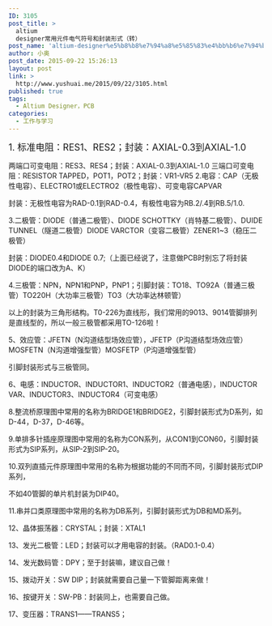 ```yaml
---
ID: 3105
post_title: >
  altium
  designer常用元件电气符号和封装形式（转）
post_name: 'altium-designer%e5%b8%b8%e7%94%a8%e5%85%83%e4%bb%b6%e7%94%b5%e6%b0%94%e7%ac%a6%e5%8f%b7%e5%92%8c%e5%b0%81%e8%a3%85%e5%bd%a2%e5%bc%8f%ef%bc%88%e8%bd%ac%ef%bc%89'
author: 小奥
post_date: 2015-09-22 15:26:13
layout: post
link: >
  http://www.yushuai.me/2015/09/22/3105.html
published: true
tags:
  - Altium Designer，PCB
categories:
  - 工作与学习
---
```

<span style="font-size: large;">1. 标准电阻：RES1、RES2；封装：AXIAL-0.3到AXIAL-1.0


两端口可变电阻：RES3、RES4；封装：AXIAL-0.3到AXIAL-1.0
三端口可变电阻：RESISTOR TAPPED，POT1，POT2；封装：VR1-VR5
2.电容：CAP（无极性电容）、ELECTRO1或ELECTRO2（极性电容）、可变电容CAPVAR


封装：无极性电容为RAD-0.1到RAD-0.4，有极性电容为RB.2/.4到RB.5/1.0.


3.二极管：DIODE（普通二极管）、DIODE SCHOTTKY（肖特基二极管）、DUIDE TUNNEL（隧道二极管）DIODE VARCTOR（变容二极管）ZENER1~3（稳压二极管）


封装：DIODE0.4和DIODE 0.7;（上面已经说了，注意做PCB时别忘了将封装DIODE的端口改为A、K）


4.三极管：NPN，NPN1和PNP，PNP1；引脚封装：TO18、TO92A（普通三极管）TO220H（大功率三极管）TO3（大功率达林顿管）


以上的封装为三角形结构。T0-226为直线形，我们常用的9013、9014管脚排列是直线型的，所以一般三极管都采用TO-126啦！


5、效应管：JFETN（N沟道结型场效应管），JFETP（P沟道结型场效应管）MOSFETN（N沟道增强型管）MOSFETP（P沟道增强型管）


引脚封装形式与三极管同。


6、电感：INDUCTOR、INDUCTOR1、INDUCTOR2（普通电感），INDUCTOR VAR、INDUCTOR3、INDUCTOR4（可变电感）


8.整流桥原理图中常用的名称为BRIDGE1和BRIDGE2，引脚封装形式为D系列，如D-44，D-37，D-46等。


9.单排多针插座原理图中常用的名称为CON系列，从CON1到CON60，引脚封装形式为SIP系列，从SIP-2到SIP-20。


10.双列直插元件原理图中常用的名称为根据功能的不同而不同，引脚封装形式DIP系列，


不如40管脚的单片机封装为DIP40。


11.串并口类原理图中常用的名称为DB系列，引脚封装形式为DB和MD系列。


12、晶体振荡器：CRYSTAL；封装：XTAL1


13、发光二极管：LED；封装可以才用电容的封装。（RAD0.1-0.4）


14、发光数码管：DPY；至于封装嘛，建议自己做！


15、拨动开关：SW DIP；封装就需要自己量一下管脚距离来做！


16、按键开关：SW-PB：封装同上，也需要自己做。


17、变压器：TRANS1——TRANS5；</span> <!--more-->